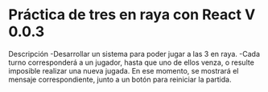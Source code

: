 # Práctica de tres en raya con React V 0.0.3
Descripción
-Desarrollar un sistema para poder jugar a las ​3 en raya​.
-Cada turno corresponderá a un jugador, hasta que uno de ellos venza, 
o resulte imposible realizar una nueva jugada. En ese momento, 
se mostrará el mensaje correspondiente, junto a un botón para reiniciar la partida.
